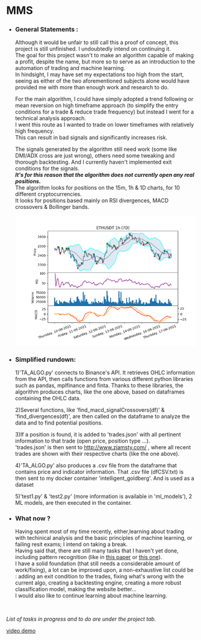 # **MMS**
- ### General Statements :
   Although it would be unfair to still call this a proof of concept, this project is still unfinished. I undoubtedly intend on continuing it. <br>
   The goal for this project wasn't to make an algorithm capable of making a profit, despite the name, but more so to serve as an introduction to the automation
   of trading and machine learning. <br>In hindsight, I may have set my expectations too high from the start, seeing as either of the two aforementioned subjects alone      would have provided me with more than enough work and research to do.
   
   For the main algorithm, I could have simply adopted a trend following or mean reversion on high timeframe approach (to simplify the entry conditions for a      trade & reduce trade frequency) but instead I went for a technical analysis approach. <br>I went this route as I wanted to trade on lower timeframes with relatively      high frequency.<br> This can result in bad signals and significantly increases risk.
   
   The signals generated by the algorithm still need work (some like DMI/ADX cross are just wrong), others need some tweaking and thorough backtesting. And I currently haven't implemented exit conditions for the signals.
   <br>***It's for this reason that the algorithm does not currently open any real positions.***
   <br>The algorithm looks for positions on the 15m, 1h & 1D charts, for 10 different cryptocurrencies.
   <br>It looks for positions based mainly on RSI divergences, MACD crossovers & Bollinger bands.

         
     ![most recent chart](https://github.com/tindll/mms/blob/main/chart.png)

- ### Simplified rundown:

   1)'TA_ALGO.py' connects to Binance's API. It retrieves OHLC information from the API, then calls functions from various different python libraries such as pandas,      mplfinance and finta. Thanks to these libraries, the algorithm produces charts, like the one above, based on dataframes containing the OHLC data.
   
   2)Several functions, like 'find_macd_signalCrossovers(df)' & 'find_divergences(df)', are then called on the dataframe to analyze the data and to find potential          positions.
   
   3)If a position is found, it is added to 'trades.json' with all pertinent information to that trade (open price, position type ...).
   <br>'trades.json' is then sent to http://www.zjamsty.com/ , where all recent trades are shown with their respective charts (like the one above).

   4)'TA_ALGO.py' also produces a .csv file from the dataframe that contains price and indicator information.
   That .csv file (dfCSV.txt) is then sent to my docker container 'intelligent_goldberg'. And is used as a dataset
   
   5)'test1.py' & 'test2.py' (more information is available in 'ml_models'), 2 ML models, are then executed in the container.

- ### What now ?
   Having spent most of my time recently, either,learning about trading with techinical analysis and the basic principles of machine learning, or failing resit exams;
   I intend on taking a break.
   <br> Having said that, there are still many tasks that I haven't yet done, including pattern recognition (like in [this paper](https://mpra.ub.uni-muenchen.de/60825/1/MPRA_paper_60825.pdf) or [this one](https://projet.liris.cnrs.fr/imagine/pub/proceedings/ICANN-2010/papers/6354/63540130.pdf)).
   <br> I have a solid foundation (that still needs a considerable amount of work/fixing), a lot can be improved upon, a non-exhaustive list could be :
   adding an exit condition to the trades, fixing what's wrong with the current algo, creating a backtesting engine, creating a more robust classification model, making the website better...
   <br> I would also like to continue learning about machine learning.
<br>

*List of tasks in progress and to do are under the project tab.*

[video demo](https://www.youtube.com/watch?v=hbmRqV5FQzc)

